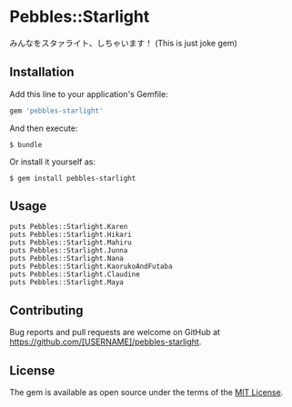 # Pebbles::Starlight

みんなをスタァライト、しちゃいます！
(This is just joke gem)

## Installation

Add this line to your application's Gemfile:

```ruby
gem 'pebbles-starlight'
```

And then execute:

    $ bundle

Or install it yourself as:

    $ gem install pebbles-starlight

## Usage

```
puts Pebbles::Starlight.Karen
puts Pebbles::Starlight.Hikari
puts Pebbles::Starlight.Mahiru
puts Pebbles::Starlight.Junna
puts Pebbles::Starlight.Nana
puts Pebbles::Starlight.KaorukoAndFutaba
puts Pebbles::Starlight.Claudine
puts Pebbles::Starlight.Maya

```

## Contributing

Bug reports and pull requests are welcome on GitHub at https://github.com/[USERNAME]/pebbles-starlight.

## License

The gem is available as open source under the terms of the [MIT License](https://opensource.org/licenses/MIT).
